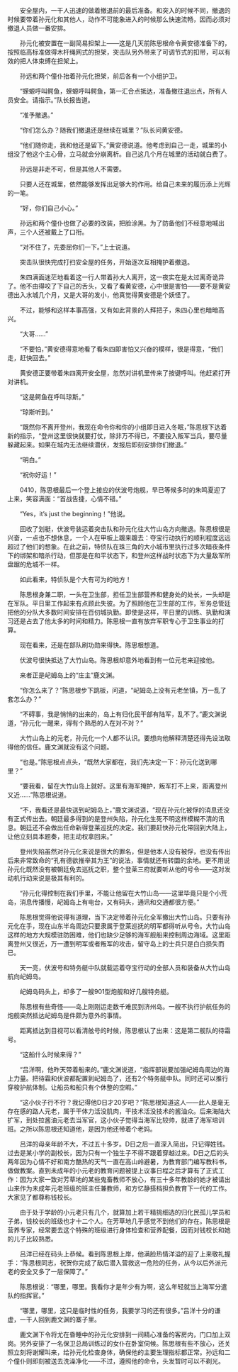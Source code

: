 　　安全屋内，一干人迅速的做着撤退前的最后准备。和突入的时候不同，撤退的时候要带着孙元化和其他人，动作不可能象进入的时候那么快速流畅，因而必须对撤退人员做一番安排。

　　孙元化被安置在一副简易担架上——这是几天前陈思根命令黄安德准备下的，按照临高标准做得木杆绳网式的担架，突击队另外带来了可调节式的扣带，可以有效的把人体束缚在担架上。

　　孙远和两个僮仆抬着孙元化担架，前后各有一个小组护卫。

　　“蝾螈呼叫鳄鱼，蝾螈呼叫鳄鱼，第一汇合点抵达，准备撤往退出点，所有人员安全。请指示。”队长报告道。

　　“准予撤退。”

　　“你们怎么办？随我们撤退还是继续在城里？”队长问黄安德。

　　“他们随你走，我和他还是留下。”黄安德说道。他考虑到自己一走，城里的小组没了他这个主心骨，立马就会分崩离析。自己这几个月在城里的活动就白费了。

　　孙远是非走不可，但是其他人不需要。

　　只要人还在城里，依然能够发挥出足够大的作用。给自己未来的履历添上光辉的一笔。

　　“好，你们自己小心。”

　　孙远和两个僮仆也做了必要的改装，把脸涂黑。为了防备他们不经意地喊出声，三个人还被戴上了口衔。

　　“对不住了，先委屈你们一下。”上士说道。

　　突击队很快完成打扫安全屋的任务，开始逐次互相掩护着撤退。

　　朱四满面迷茫地看着这一行人带着孙大人离开，这一夜实在是太过离奇诡异了。他不由得咬了下自己的舌头，又看了看黄安德，心中很是害怕——要不是黄安德出入水城几个月，又是大哥的发小，他真觉得黄安德是个妖怪了。

　　不过，能够和这样本事高强，又有如此背景的人拜把子，朱四心里也暗暗高兴。

　　“大哥……”

　　“不要怕，”黄安德得意地看了看朱四即害怕又兴奋的模样，很是得意，“我们走，赶快回去。”

　　黄安德正要带着朱四离开安全屋，忽然对讲机里传来了按键呼叫。他赶紧打开对讲机。

　　“这是鳄鱼在呼叫琼斯。”

　　“琼斯听到。”

　　“既然你不离开登州，我现在命令你和你的小组即日进入冬眠，”陈思根下达着新的指示，“登州这里很快就要打仗，除非万不得已，不要投入叛军当兵，要尽量躲藏起来。如果在城内无法继续潜伏，发报后即刻安排你们撤退。”

　　“明白。”

　　“祝你好运！”

　　0410，陈思根最后一个登上接应的伏波号炮舰，早已等候多时的朱鸣夏迎了上来，笑容满面：“首战告捷，心情不错。”

　　“Yes，it’s just the beginning！”他说。

　　回收了划艇，伏波号装运着突击队和孙元化往大竹山岛方向撤退。陈思根很是兴奋，一点也不想休息，一个人在甲板上踱来踱去：夺宝行动执行的顺利程度远远超过了他们的想象。在此之前，特侦队在珠三角的大小城市里执行过多次暗夜条件下的绑架和暗杀行动，但那是在和平状态下，和登州这样战时状态下为大量敌军所盘踞的危城不一样。

　　如此看来，特侦队是个大有可为的地方！

　　陈思根身兼二职，一头在卫生部，担任卫生部营养和健身处的处长，一头却是在军队。平日里工作起来有点顾此失彼。为了照顾他在卫生部的工作，军务总管廷把他的分队大多数时间安排在百仞城执勤。即使是这样，平日里的训练、执勤和演习还是占去了他太多的时间和精力。陈思根一直有放弃军职专心于卫生事业的打算。

　　现在看来，还是在部队刷功勋来得快。陈思根想道。

　　伏波号很快抵达了大竹山岛。陈思根却意外地看到有一位元老来迎接他。

　　来者正是屺姆岛上的“庄主”鹿文渊。

　　“你怎么来了？”陈思根步下跳板，问道，“屺姆岛上没有元老坐镇，万一乱了套怎么办？”

　　“不碍事，我是悄悄的出来的，岛上有归化民干部有陆军，乱不了。”鹿文渊说道，“孙元化一醒来，得有个熟悉的人在对不对？”

　　大竹山岛上的元老，孙元化一个人都不认识。要想向他解释清楚还得先设法取得他的信任。鹿文渊就没有这个问题。

　　“也是。”陈思根点点头，“既然大家都在，我们先决定一下：孙元化送到哪里？”

　　“要我看，留在大竹山岛上就好。这里有海军掩护，叛军打不上来，距离登州又近……”陈思根说道。

　　“不，我看还是最快送到屺姆岛上，”鹿文渊说道，“现在孙元化被俘的消息还没有正式传出去。朝廷最多得到的是登州失陷，孙元化生死不明这样模糊不清的讯息。朝廷还不会做出任命新得登莱巡抚的决定。我们要赶快孙元化带回到大陆上，让他立刻具本题奏，把主动权拿回来。”

　　登州失陷虽然对孙元化来说是很大的罪名，但是他本人没有被俘，也没有传出后来非常致命的“孔有德欲推举其为王”的说法，事情就还有转圜的余地。更不用说孙元化既然没有被朝廷免去巡抚之职，整个登莱三府就要听从他的号令——这对发动机行动来说是极其有利的。

　　“孙元化得控制在我们手里，不能让他留在大竹山岛——这里毕竟只是个小荒岛，消息传播慢，屺姆岛上有电台，又有码头，通讯和交通都很方便。”

　　陈思根觉得他说得有道理，当下决定带着孙元化全军撤出大竹山岛。只要有孙元化在手，现在山东半岛周边只要隶属于登莱巡抚的明军都得听从号令。大竹山岛这样的地方大规模驻防困难，他们也缺少足够的海军舰船来控制周边海域。这里距离登州又很近，万一遭到明军或者叛军的攻击，留守岛上的士兵只是白白损失而已。

　　天一亮，伏波号和特务艇中队就载运着夺宝行动的全部人员和装备从大竹山岛航向屺姆岛。

　　屺姆岛码头上，却多了一艘901型炮舰和好几艘特务艇。

　　陈思根有些奇怪——岛上刚刚运走数千难民到济州岛。一艘不执行护航任务的炮舰突然抵达屺姆岛是件颇为意外的事情。

　　距离抵达到目视可以看清舷号的时候，陈思根认了出来：这是第二舰队的待霜号。

　　“这船什么时候来得？”

　　“吕洋啊，他昨天带着船来的。”鹿文渊说道，“指挥部说要加强屺姆岛周边的海上力量。把待霜和伏波都配置到屺姆岛了，还有2个特务艇中队。同时还可以推行穿梭护航体制。让船员和船只有个休整的空暇。”

　　“这小伙子行不行？我记得他D日才20岁吧？”陈思根知道这人——此人是毫无存在感的路人元老，属于干体力活没肌肉，干技术活没技术的酱油众。后来海陆大扩军，到处拉酱油元老去当军官，这小伙子觉得当海军比较帅，就进了海军培训班。之所以陈思根还知道他，是因为他还带着个老妈。

　　吕洋的母亲年龄不大，不过五十多岁。D日之后一直深入简出，只记得姓钱。过去是某小学的副校长，因为只有一个独生子不得不跟着穿越过来。D日之后的头两年因为心情不好和南方酷热的天气一直在高山岭避暑，为教育部门编写教科书，做做教案。直到未成年的小元老的教育问题被提上议事日程之后才算有了正式工作：因为大家一致对芳草地的某些鬼畜教师不放心，有三十多年教龄的她才被请出山来作为未成年元老班级的班主任兼教师，和方忆静搭档担负教育下一代的工作。大家见了都尊称钱校长。

　　由于处于学龄的小元老只有几个，就算加上若干精挑细选的归化民孤儿学员和子弟，钱校长的班级也才十二个人。在芳草地几乎感觉不到他们的存在。陈思根是营养专家，经常要去这个特殊的班级进行身体检查和营养配餐，因而对钱校长和她的儿子比较熟悉。

　　吕洋已经在码头上恭候。看到陈思根上岸，他满脸热情洋溢的迎了上来敬礼握手：“陈思根同志，祝贺你完成了敌后潜入营救这一危险的任务，从今以后外派元老的安全又多了一层保障了。”

　　陈思根说：“哪里，哪里。我看你才是年少有为啊，这么年轻就当上海军分遣队的指挥官。”

　　“哪里，哪里，这只是临时性的任务，我要学习的还有很多。”吕洋十分的谦虚，一干人回到鹿文渊的寨子里。

　　鹿文渊下令将尤在昏睡中的孙元化安排到一间精心准备的客房内，门口加上双岗。另外安排了一名保卫总局训练过的女仆在卧室伺候。陈思根有些不放心，还关照立刻将谢耀叫来，给孙元化检查身体，确保他的主要生理指标都正常。孙远和二个僮仆则即刻被送去洗澡净化——不过，遵照他的命令，头发暂时可以不剃光。

